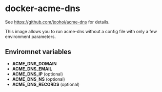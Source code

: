 # docker-acme-dns

See https://github.com/joohoi/acme-dns for details.

This image allows you to run acme-dns without a config file with only a few environment parameters.

## Enviromnet variables
- **ACME_DNS_DOMAIN**
- **ACME_DNS_EMAIL**
- **ACME_DNS_IP** (optional)
- **ACME_DNS_NS** (optional)
- **ACME_DNS_RECORDS** (optional)
